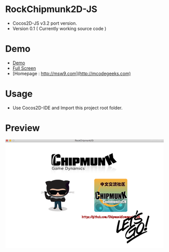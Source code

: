 RockChipmunk2D-JS
=================
- Cocos2D-JS v3.2 port version.
- Version 0.1 ( Currently working source code )

# Demo
- [Demo](http://mcodegeeks.com/wp-content/uploads/contents/RockChipmunk2D/)
- [Full Screen](http://mcodegeeks.com/wp-content/uploads/contents/RockChipmunk2D/main.html)
- [Homepage : http://msw9.com](http://mcodegeeks.com)

# Usage
- Use Cocos2D-IDE and Import this project root folder.

# Preview 
![](https://github.com/MSW9/RockChipmunk2D-JS/blob/master/snapshot/snapshot1.png)

